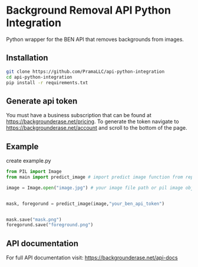 # Background Removal API Python Integration

Python wrapper for the BEN API that removes backgrounds from images.

## Installation

```bash
git clone https://github.com/PramaLLC/api-python-integration
cd api-python-integration
pip install -r requirements.txt
```

## Generate api token 
You must have a business subscription that can be found at https://backgrounderase.net/pricing. To generate the token navigate to
https://backgrounderase.net/account and scroll to the bottom of the page.

## Example
create example.py
```python
from PIL import Image
from main import predict_image # import predict image function from repo

image = Image.open("image.jpg") # your image file path or pil image object


mask, foregorund = predict_image(image,"your_ben_api_token")


mask.save("mask.png")
foregorund.save("foreground.png")

```


## API documentation
For full API documentation visit: https://backgrounderase.net/api-docs
